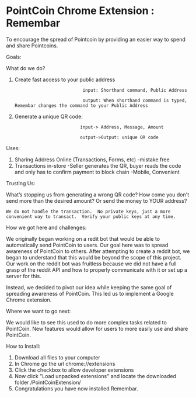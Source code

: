 PointCoin Chrome Extension : Remembar 
=========================

To encourage the spread of Pointcoin by providing an easier way to spend and share Pointcoins.  


Goals:


What do we do?

1. Create fast access to your public address

                                 input: Shorthand command, Public Address
                                 
                                 output: When shorthand command is typed, Remembar changes the command to your Public Address


2. Generate a unique QR code: 

                                input-> Address, Message, Amount

                                output->Output: unique QR code


Uses:
1. Sharing Address Online (Transactions, Forms, etc)
    -mistake free
2. Transactions in-store
    -Seller generates the QR, buyer reads the code and only has to confirm payment to block chain
    -Mobile, Convenient


Trusting Us:

What’s stopping us from generating a wrong QR code? How come you don't send more than the desired amount? Or send the money to YOUR address?
  
    We do not handle the transaction.  No private keys, just a more convenient way to transact.  Verify your public keys at any time.
    
How we got here and challenges:

We originally began working on a redit bot that would be able to automatically send PointCoin to users. Our goal here was to spread awareness of PointCoin to others. After attempting to create a reddit bot, we began to understand that this would be beyond the scope of this project. Our work on the reddit bot was fruitless because we did not have a full grasp of the reddit API and how to properly communicate with it or set up a server for this. 


Instead, we decided to pivot our idea while keeping the same goal of spreading awareness of PointCoin. This led us to implement a Google Chrome extension. 

Where we want to go next:

We would like to see this used to do more complex tasks related to PointCoin. New features would allow for users to more easily use and share PointCoin.

How to Install:

1. Download all files to your computer
2. In Chrome go the url chrome://extensions
3. Click the checkbox to allow developer extensions
4. Now click "Load unpacked extensions" and locate the downloaded folder /PointCoinExtension/
5. Congratulations you have now installed Remembar.  



 
 


